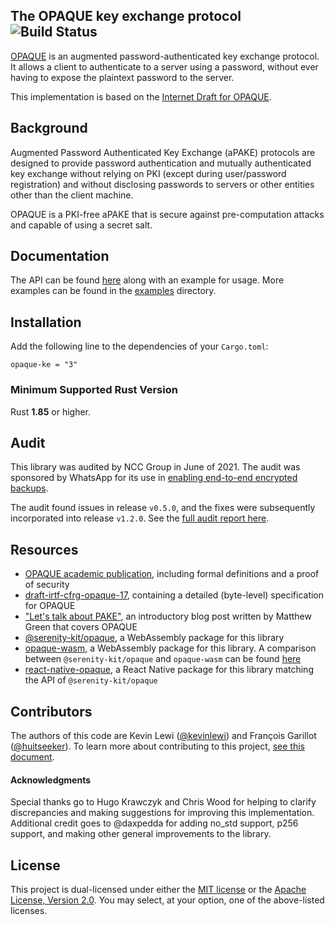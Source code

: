 ##  The OPAQUE key exchange protocol ![Build Status](https://github.com/facebook/opaque-ke/workflows/Rust%20CI/badge.svg)

[OPAQUE](https://eprint.iacr.org/2018/163.pdf) is an augmented password-authenticated key exchange protocol. It allows a client to authenticate to a server using a password, without ever having to expose the plaintext password to the server.

This implementation is based on the [Internet Draft for OPAQUE](https://github.com/cfrg/draft-irtf-cfrg-opaque).

Background
----------

Augmented Password Authenticated Key Exchange (aPAKE) protocols are designed to provide password authentication and mutually authenticated key exchange without relying on PKI (except during user/password registration) and without disclosing passwords to servers or other entities other than the client machine.

OPAQUE is a PKI-free aPAKE that is secure against pre-computation attacks and capable of using a secret salt.

Documentation
-------------

The API can be found [here](https://docs.rs/opaque-ke/) along with an example for usage. More examples can be found in the [examples](./examples) directory.

Installation
------------

Add the following line to the dependencies of your `Cargo.toml`:

```
opaque-ke = "3"
```

### Minimum Supported Rust Version

Rust **1.85** or higher.

Audit
-----

This library was audited by NCC Group in June of 2021. The audit was sponsored by WhatsApp for its use in [enabling end-to-end encrypted backups](https://engineering.fb.com/2021/09/10/security/whatsapp-e2ee-backups/).

The audit found issues in release `v0.5.0`, and the fixes were subsequently incorporated into release `v1.2.0`. See the [full audit report here](https://research.nccgroup.com/2021/12/13/public-report-whatsapp-opaque-ke-cryptographic-implementation-review/).

Resources
---------

- [OPAQUE academic publication](https://eprint.iacr.org/2018/163.pdf), including formal definitions and a proof of security
- [draft-irtf-cfrg-opaque-17](https://datatracker.ietf.org/doc/draft-irtf-cfrg-opaque/17/), containing a detailed (byte-level) specification for OPAQUE
- ["Let's talk about PAKE"](https://blog.cryptographyengineering.com/2018/10/19/lets-talk-about-pake/), an introductory blog post written by Matthew Green that covers OPAQUE
- [@serenity-kit/opaque](https://github.com/serenity-kit/opaque), a WebAssembly package for this library
- [opaque-wasm](https://github.com/marucjmar/opaque-wasm), a WebAssembly package for this library. A comparison between `@serenity-kit/opaque` and `opaque-wasm` can be found [here](https://opaque-documentation.netlify.app/docs/faq#how-does-it-compare-to-opaque-wasm)
- [react-native-opaque](https://github.com/serenity-kit/react-native-opaque), a React Native package for this library matching the API of `@serenity-kit/opaque`

Contributors
------------

The authors of this code are Kevin Lewi
([@kevinlewi](https://github.com/kevinlewi)) and François Garillot ([@huitseeker](https://github.com/huitseeker)).
To learn more about contributing to this project, [see this document](./CONTRIBUTING.md).

#### Acknowledgments

Special thanks go to Hugo Krawczyk and Chris Wood for helping to clarify discrepancies and making suggestions for improving
this implementation. Additional credit goes to @daxpedda for adding no_std support, p256 support, and making other general
improvements to the library.

License
-------

This project is dual-licensed under either the [MIT license](./LICENSE-MIT)
or the [Apache License, Version 2.0](./LICENSE-APACHE).
You may select, at your option, one of the above-listed licenses.

